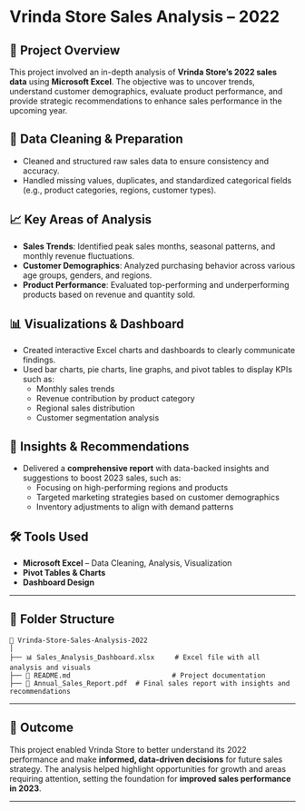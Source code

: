 
# Vrinda Store Sales Analysis – 2022

## 📌 Project Overview

This project involved an in-depth analysis of **Vrinda Store’s 2022 sales data** using **Microsoft Excel**. The objective was to uncover trends, understand customer demographics, evaluate product performance, and provide strategic recommendations to enhance sales performance in the upcoming year.

## 🧹 Data Cleaning & Preparation

- Cleaned and structured raw sales data to ensure consistency and accuracy.
- Handled missing values, duplicates, and standardized categorical fields (e.g., product categories, regions, customer types).

## 📈 Key Areas of Analysis

- **Sales Trends**: Identified peak sales months, seasonal patterns, and monthly revenue fluctuations.
- **Customer Demographics**: Analyzed purchasing behavior across various age groups, genders, and regions.
- **Product Performance**: Evaluated top-performing and underperforming products based on revenue and quantity sold.

## 📊 Visualizations & Dashboard

- Created interactive Excel charts and dashboards to clearly communicate findings.
- Used bar charts, pie charts, line graphs, and pivot tables to display KPIs such as:
  - Monthly sales trends  
  - Revenue contribution by product category  
  - Regional sales distribution  
  - Customer segmentation analysis  

## 📌 Insights & Recommendations

- Delivered a **comprehensive report** with data-backed insights and suggestions to boost 2023 sales, such as:
  - Focusing on high-performing regions and products
  - Targeted marketing strategies based on customer demographics
  - Inventory adjustments to align with demand patterns

## 🛠️ Tools Used

- **Microsoft Excel** – Data Cleaning, Analysis, Visualization
- **Pivot Tables & Charts**
- **Dashboard Design**

---

## 📁 Folder Structure

```
📂 Vrinda-Store-Sales-Analysis-2022
│
├── 📊 Sales_Analysis_Dashboard.xlsx     # Excel file with all analysis and visuals
├── 📄 README.md                         # Project documentation
├── 📄 Annual_Sales_Report.pdf  # Final sales report with insights and recommendations
```

---

## 🚀 Outcome

This project enabled Vrinda Store to better understand its 2022 performance and make **informed, data-driven decisions** for future sales strategy. The analysis helped highlight opportunities for growth and areas requiring attention, setting the foundation for **improved sales performance in 2023**.

---
